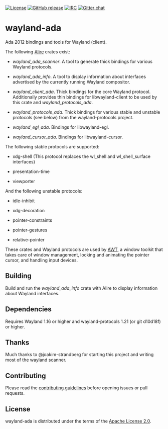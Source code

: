 [![License](https://img.shields.io/github/license/onox/wayland-ada.svg?color=blue)](https://github.com/onox/wayland-ada/blob/master/LICENSE)
[![GitHub release](https://img.shields.io/github/release/onox/wayland-ada.svg)](https://github.com/onox/waylanda-ada/releases/latest)
[![IRC](https://img.shields.io/badge/IRC-%23ada%20on%20libera.chat-orange.svg)](https://libera.chat)
[![Gitter chat](https://badges.gitter.im/gitterHQ/gitter.svg)](https://gitter.im/ada-lang/Lobby)

# wayland-ada

Ada 2012 bindings and tools for Wayland (client).

The following [Alire][url-alire] crates exist:

 - *wayland_ada_scanner*. A tool to generate thick bindings for various
   Wayland protocols.

 - *wayland_ada_info*. A tool to display information about interfaces
   advertised by the currently running Wayland compositor.

 - *wayland_client_ada*. Thick bindings for the core Wayland protocol.
   Additionally provides thin bindings for libwayland-client to be used
   by this crate and *wayland_protocols_ada*.

 - *wayland_protocols_ada*. Thick bindings for various stable and
   unstable protocols (see below) from the wayland-protocols project.

 - *wayland_egl_ada*. Bindings for libwayland-egl.

 - *wayland_cursor_ada*. Bindings for libwayland-cursor.

The following stable protocols are supported:

 - xdg-shell (This protocol replaces the wl_shell and wl_shell_surface interfaces)

 - presentation-time

 - viewporter

And the following unstable protocols:

 - idle-inhibit

 - xdg-decoration

 - pointer-constraints

 - pointer-gestures

 - relative-pointer

These crates and Wayland protocols are used by [AWT][url-awt], a window
toolkit that takes care of window management, locking and animating the
pointer cursor, and handling input devices.

## Building

Build and run the *wayland_ada_info* crate with Alire to display information
about Wayland interfaces.

## Dependencies

Requires Wayland 1.16 or higher and wayland-protocols 1.21 (or git d10d18f) or higher.

## Thanks

Much thanks to @joakim-strandberg for starting this project and writing
most of the wayland scanner.

## Contributing

Please read the [contributing guidelines][url-contributing] before opening
issues or pull requests.

## License

wayland-ada is distributed under the terms of the [Apache License 2.0][url-apache].

  [url-alire]: https://alire.ada.dev/
  [url-apache]: https://opensource.org/licenses/Apache-2.0
  [url-awt]: https://github.com/onox/awt
  [url-contributing]: /CONTRIBUTING.md
